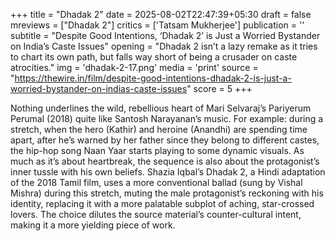 +++
title = "Dhadak 2"
date = 2025-08-02T22:47:39+05:30
draft = false
mreviews = ["Dhadak 2"]
critics = ['Tatsam Mukherjee']
publication = ''
subtitle = "Despite Good Intentions, ‘Dhadak 2’ is Just a Worried Bystander on India’s Caste Issues"
opening = "Dhadak 2 isn’t a lazy remake as it tries to chart its own path, but falls way short of being a crusader on caste atrocities."
img = 'dhadak-2-17.png'
media = 'print'
source = "https://thewire.in/film/despite-good-intentions-dhadak-2-is-just-a-worried-bystander-on-indias-caste-issues"
score = 5
+++

Nothing underlines the wild, rebellious heart of Mari Selvaraj’s Pariyerum Perumal (2018) quite like Santosh Narayanan’s music. For example: during a stretch, when the hero (Kathir) and heroine (Anandhi) are spending time apart, after he’s warned by her father since they belong to different castes, the hip-hop song Naan Yaar starts playing to some dynamic visuals. As much as it’s about heartbreak, the sequence is also about the protagonist’s inner tussle with his own beliefs. Shazia Iqbal’s Dhadak 2, a Hindi adaptation of the 2018 Tamil film, uses a more conventional ballad (sung by Vishal Mishra) during this stretch, muting the male protagonist’s reckoning with his identity, replacing it with a more palatable subplot of aching, star-crossed lovers. The choice dilutes the source material’s counter-cultural intent, making it a more yielding piece of work.
